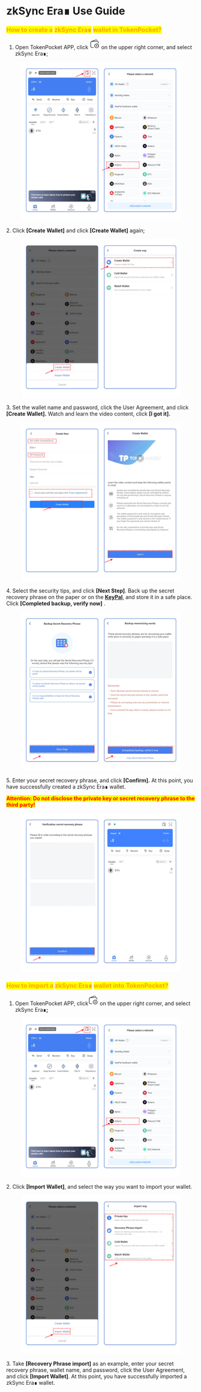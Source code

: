 # zkSync Era∎ Use Guide

### <mark style="color:orange;">**How to create a**</mark> <mark style="color:orange;"></mark><mark style="color:orange;">zkSync Era∎</mark> <mark style="color:orange;"></mark><mark style="color:orange;">**wallet in TokenPocket?**</mark> <a href="#how-to-create-an-etc-wallet-in-tokenpocket" id="how-to-create-an-etc-wallet-in-tokenpocket"></a>

1. Open TokenPocket APP, click ![](<../../.gitbook/assets/image (2) (1).png>) on the upper right corner, and select zkSync Era∎;

<figure><img src="../../.gitbook/assets/en1.png" alt=""><figcaption></figcaption></figure>

2\. Click **\[Create Wallet]**  and click **\[Create Wallet]** again;

<figure><img src="../../.gitbook/assets/image (18).png" alt=""><figcaption></figcaption></figure>

3\. Set the wallet name and password, click the User Agreement, and click **\[Create Wallet].** Watch and learn the video content, click **\[I got it].**

<figure><img src="../../.gitbook/assets/en 2.png" alt=""><figcaption></figcaption></figure>

4\.  Select the security tips, and click **\[Next Step]**. Back up the secret recovery phrase on the paper or on the [**KeyPal**](https://www.keypal.pro/en/), and store it in a safe place. Click **\[Completed backup, verify now]** .

<figure><img src="../../.gitbook/assets/image (26).png" alt=""><figcaption></figcaption></figure>

5\. Enter your secret recovery phrase, and click **\[Confirm].** At this point, you have successfully created a zkSync Era∎ wallet.

<mark style="color:red;">**Attention: Do not disclose the private key or secret recovery phrase to the third party!**</mark>

<figure><img src="../../.gitbook/assets/en 3.png" alt=""><figcaption></figcaption></figure>

### <mark style="color:orange;">**How to import a**</mark> <mark style="color:orange;"></mark><mark style="color:orange;">zkSync Era∎</mark> <mark style="color:orange;"></mark><mark style="color:orange;">**wallet into TokenPocket?**</mark> <a href="#how-to-import-an-etc-wallet-into-tokenpocket" id="how-to-import-an-etc-wallet-into-tokenpocket"></a>

1. Open TokenPocket APP, click![](<../../.gitbook/assets/image (8).png>) on the upper right corner, and select zkSync Era∎**;**

<figure><img src="../../.gitbook/assets/en1.png" alt=""><figcaption></figcaption></figure>

2\. Click **\[Import Wallet]**, and select the way you want to import your wallet.

<figure><img src="../../.gitbook/assets/image (1) (1) (1).png" alt=""><figcaption></figcaption></figure>

3\. Take **\[Recovery Phrase import]** as an example, enter your secret recovery phrase, wallet name, and password, click the User Agreement, and click **\[Import Wallet]**. At this point, you have successfully imported a zkSync Era∎ wallet.​​

<figure><img src="../../.gitbook/assets/英.png" alt=""><figcaption></figcaption></figure>
